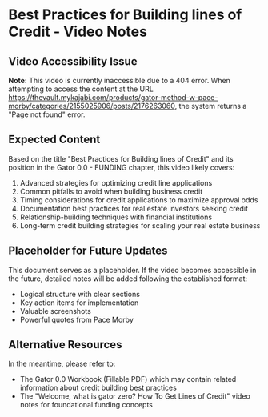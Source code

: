 # Best Practices for Building lines of Credit - Video Notes

## Video Accessibility Issue

**Note:** This video is currently inaccessible due to a 404 error. When attempting to access the content at the URL https://thevault.mykajabi.com/products/gator-method-w-pace-morby/categories/2155025906/posts/2176263060, the system returns a "Page not found" error.

## Expected Content

Based on the title "Best Practices for Building lines of Credit" and its position in the Gator 0.0 - FUNDING chapter, this video likely covers:

1. Advanced strategies for optimizing credit line applications
2. Common pitfalls to avoid when building business credit
3. Timing considerations for credit applications to maximize approval odds
4. Documentation best practices for real estate investors seeking credit
5. Relationship-building techniques with financial institutions
6. Long-term credit building strategies for scaling your real estate business

## Placeholder for Future Updates

This document serves as a placeholder. If the video becomes accessible in the future, detailed notes will be added following the established format:
- Logical structure with clear sections
- Key action items for implementation
- Valuable screenshots
- Powerful quotes from Pace Morby

## Alternative Resources

In the meantime, please refer to:
- The Gator 0.0 Workbook (Fillable PDF) which may contain related information about credit building best practices
- The "Welcome, what is gator zero? How To Get Lines of Credit" video notes for foundational funding concepts
